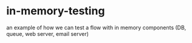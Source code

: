 # in-memory-testing
an example of how we can test a flow with in memory components (DB, queue, web server, email server)
